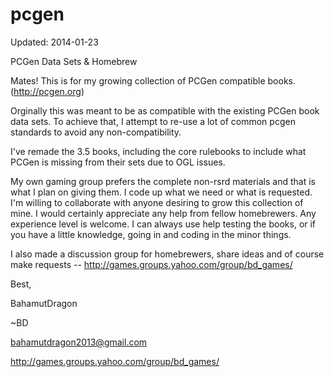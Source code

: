pcgen
=====
Updated: 2014-01-23

PCGen Data Sets & Homebrew

Mates! This is for my growing collection of PCGen compatible books. (http://pcgen.org)


Orginally this was meant to be as compatible with the existing PCGen book data sets. To achieve that, I attempt to re-use a lot of common pcgen standards to avoid any non-compatibility.


I've remade the 3.5 books, including the core rulebooks to include what PCGen is missing from their sets due to OGL issues.


My own gaming group prefers the complete non-rsrd materials and that is what I plan on giving them. I code up what we need or what is requested.
I'm willing to collaborate with anyone desiring to grow this collection of mine. I would certainly appreciate any help from fellow homebrewers. Any experience level is welcome. I can always use help testing the books, or if you have a little knowledge, going in and coding in the minor things.


I also made a discussion group for homebrewers, share ideas and of course make requests -- http://games.groups.yahoo.com/group/bd_games/


Best,


BahamutDragon


~BD

bahamutdragon2013@gmail.com

http://games.groups.yahoo.com/group/bd_games/
